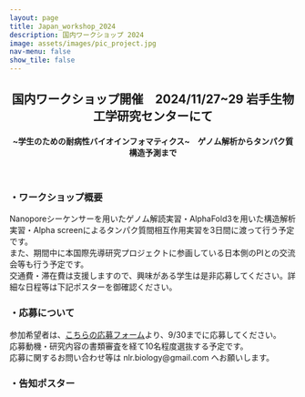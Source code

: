 ```yaml
---
layout: page
title: Japan_workshop_2024
description: 国内ワークショップ 2024
image: assets/images/pic_project.jpg
nav-menu: false
show_tile: false
---
```


<!-- Main -->
<div id="main" class="alt">

<!-- One -->
<section id="one">
	<div class="inner">
		<header class="major">
			<h2>国内ワークショップ開催　2024/11/27~29 岩手生物工学研究センターにて</h2>
			<h4>~学生のための耐病性バイオインフォマティクス~　ゲノム解析からタンパク質構造予測まで</h4>
		</header>
		<!-- Content -->
		<h3 id="content">・ワークショップ概要</h3>
		<p>Nanoporeシーケンサーを用いたゲノム解読実習・AlphaFold3を用いた構造解析実習・Alpha screenによるタンパク質間相互作用実習を3日間に渡って行う予定です。<br>
		また、期間中に本国際先導研究プロジェクトに参画している日本側のPIとの交流会等も行う予定です。<br>
		交通費・滞在費は支援しますので、興味がある学生は是非応募してください。詳細な日程等は下記ポスターを御確認ください。</p>
		<h3 id="content">・応募について</h3>
		<p>参加希望者は、<a href="https://forms.gle/PJ2se4GArkHimywW6">こちらの応募フォーム</a>より、9/30までに応募してください。<br>
		応募動機・研究内容の書類審査を経て10名程度選抜する予定です。<br>
		応募に関するお問い合わせ等は nlr.biology@gmail.com へお願いします。</p>
		<h3 id="content">・告知ポスター</h3>
		<span class="image fit"><img src="{% link assets/images/workshop_2024.jpg %}" alt="" /></span>
	</div>
</section>
</div>
